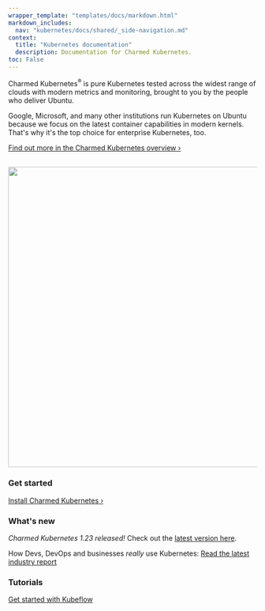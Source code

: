 ```yaml
---
wrapper_template: "templates/docs/markdown.html"
markdown_includes:
  nav: "kubernetes/docs/shared/_side-navigation.md"
context:
  title: "Kubernetes documentation"
  description: Documentation for Charmed Kubernetes.
toc: False
---
```


 Charmed Kubernetes<sup>&reg;</sup> is pure Kubernetes tested across the widest range of clouds with modern metrics and monitoring, brought to you by the people who deliver Ubuntu.

Google, Microsoft, and many other institutions run Kubernetes on Ubuntu because we focus on the latest container capabilities in modern kernels. That's why it's the top choice for enterprise Kubernetes, too.

[Find out more in the Charmed Kubernetes overview&nbsp;&rsaquo;](/kubernetes/docs/overview)

<img src="https://assets.ubuntu.com/v1/843c77b6-juju-at-a-glace.svg" width="608" alt="" style="margin-top: 1rem;">

<div class="p-strip is-shallow">
  <div class="row p-divider">
    <div class="col-3 p-divider__block">
      <h3>Get started</h3>
      <p><a href="/kubernetes/docs/quickstart">Install Charmed Kubernetes&nbsp;&rsaquo;</a></p>
    </div>
    <div class="col-3 p-divider__block">
      <h3>What's new</h3>
      <p><em>Charmed Kubernetes 1.23 released!</em> Check out the <a href="/kubernetes/docs/1.23/components">latest version here</a>.</p>
      <p>How Devs, DevOps and businesses <em>really</em> use Kubernetes: <a href="https://juju.is/cloud-native-kubernetes-usage-report-2021">Read the latest industry report</a></p>
    </div>
    <div class="col-3 p-divider__block">
      <h3>Tutorials</h3>
      <p><a href="/tutorials/get-started-kubeflow#0">Get started with Kubeflow</a></p>
    </div>
  </div>
</div>
